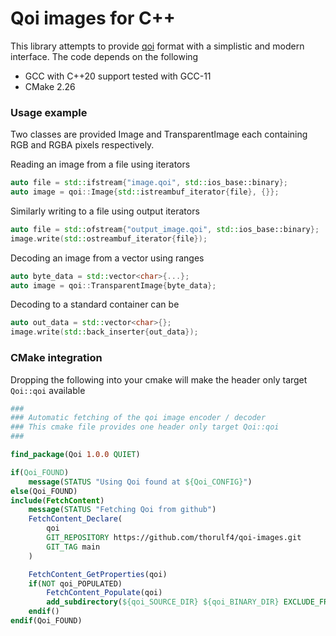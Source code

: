 # Qoi images for C++
This library attempts to provide [qoi](https://qoiformat.org/) format with a simplistic and modern interface.
The code depends on the following 
* GCC with C++20 support tested with GCC-11
* CMake 2.26


### Usage example
Two classes are provided Image and TransparentImage each containing RGB and RGBA pixels respectively.

Reading an image from a file using iterators
```c++
auto file = std::ifstream{"image.qoi", std::ios_base::binary};
auto image = qoi::Image{std::istreambuf_iterator{file}, {}};
```


Similarly writing to a file using output iterators
```c++
auto file = std::ofstream{"output_image.qoi", std::ios_base::binary};
image.write(std::ostreambuf_iterator{file});
```


Decoding an image from a vector using ranges
```c++
auto byte_data = std::vector<char>{...};
auto image = qoi::TransparentImage{byte_data};
```

Decoding to a standard container can be
```c++
auto out_data = std::vector<char>{};
image.write(std::back_inserter{out_data});
```

### CMake integration
Dropping the following into your cmake will make the header only target `Qoi::qoi` available
```cmake
###
### Automatic fetching of the qoi image encoder / decoder
### This cmake file provides one header only target Qoi::qoi
###

find_package(Qoi 1.0.0 QUIET)

if(Qoi_FOUND)
    message(STATUS "Using Qoi found at ${Qoi_CONFIG}")
else(Qoi_FOUND)
include(FetchContent)
    message(STATUS "Fetching Qoi from github")
    FetchContent_Declare(
        qoi
        GIT_REPOSITORY https://github.com/thorulf4/qoi-images.git
        GIT_TAG main
    )

    FetchContent_GetProperties(qoi)
    if(NOT qoi_POPULATED)
        FetchContent_Populate(qoi)
        add_subdirectory(${qoi_SOURCE_DIR} ${qoi_BINARY_DIR} EXCLUDE_FROM_ALL)
    endif()
endif(Qoi_FOUND)
```